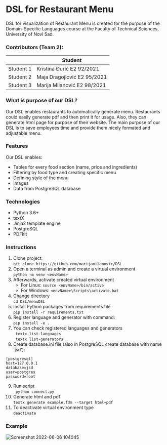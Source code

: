 # DSL for Restaurant Menu
DSL for visualization of Restaurant Menu is created for the purpose of the Domain-Specific Languages course at the Faculty of Technical Sciences, University of Novi Sad. 

### Contributors (Team 2):
|  | Student |
| ------ | ------ |
| Student 1 | Kristina Đurić E2 92/2021 | 
| Student 2 | Maja Dragojlović E2 95/2021 | 
| Student 3 | Marija Milanović E2 98/2021 |


### What is purpose of our DSL?
Our DSL enables restaurants to automatically generate menu. Restaurants could easily generate pdf and then print it for usage. Also, they can generate html page for purpose of their website. The main purpose of our DSL is to save employees time and provide them nicely formated and adjustable menu.

### Features
Our DSL enables:
- Tables for every food section (name, price and ingredients)
- Filtering by food type and creating specific menu
- Defining style of the menu
- Images
- Data from PostgreSQL database

### Technologies
- Python 3.6+
- textX
- Jinja2 template engine
- PostgreSQL
- PDFkit

### Instructions
1. Clone project: <br>
```git clone https://github.com/marijamilanovic/DSL```
2. Open a terminal as admin and create a virtual environment <br>
```python -m venv <envName>```
3. Afterwards, activate created virtual environment
   - For Linux: 
    ```source <envName>/bin/active```
   - For Windows:
     ```<envName>\Scripts\activate.bat```
4. Change directory <br>
```cd DSL/menuDSL```
5. Install Python packages from requirements file <br>
```pip install -r requirements.txt```
6. Register language and generator with command: <br>
```pip install -e . ```
7. You can check registered languages and generators <br>
``` textx list-languages``` <br>
``` textx list-generators```
8. Create database.ini file (also in PostgreSQL create database with name 'jsd'): <br>
```
[postgresql]
host=127.0.0.1
database=jsd
user=postgres
password=root
```

9. Run script <br>
``` python connect.py``` <br>
10. Generate html and pdf <br>
```textx generate example.fdm --target html+pdf``` <br>
11. To deactivate virtual environment type <br>
```deactivate```

### Example
![Screenshot 2022-06-06 104045](https://user-images.githubusercontent.com/57723883/172127023-aa529436-5cc6-4b95-a5f1-f4e3f38106dd.png)







